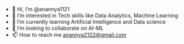 - 👋 Hi, I’m @anannya1121
- 👀 I’m interested in Tech skills like Data Analytics, Machine Learning
- 🌱 I’m currently learning Artificial Intelligence and Data science
- 💞️ I’m looking to collaborate on AI-ML
- 📫 How to reach me anannya2122@gmail.com

<!---
anannya1121/anannya1121 is a ✨ special ✨ repository because its `README.md` (this file) appears on your GitHub profile.
You can click the Preview link to take a look at your changes.
--->
